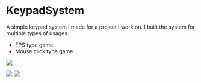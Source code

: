 # KeypadSystem
A simple keypad system I made for a project I work on. I built the system for multiple types of usages.
- FPS type game.
- Mouse click type game   

![](http://bytevaultstudio.se/ShareX/ezgif.com-optimize.gif)



![](http://bytevaultstudio.se/ShareX/Unity_C6ntis32on.png)
![](http://bytevaultstudio.se/ShareX/Unity_Hf4axFABS3.png)

